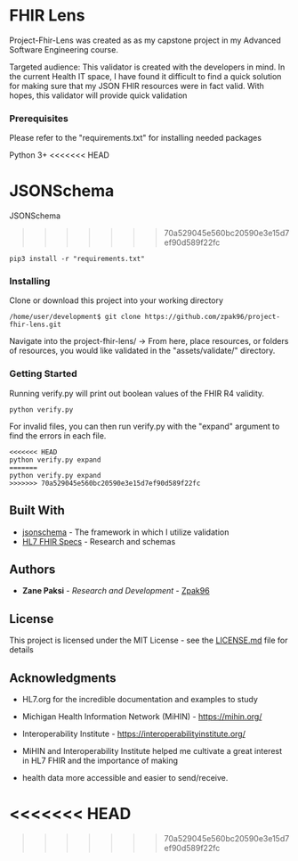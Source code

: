 # FHIR Lens
Project-Fhir-Lens was created as as my capstone project in my Advanced Software Engineering course.

Targeted audience:
This validator is created with the developers in mind. In the current Health IT space, I have found it difficult to find a quick
solution for making sure that my JSON FHIR resources were in fact valid. With hopes, this validator will provide quick validation

### Prerequisites

Please refer to the "requirements.txt" for installing needed packages

Python 3+
<<<<<<< HEAD

JSONSchema
=======
JSONSchema

>>>>>>> 70a529045e560bc20590e3e15d7ef90d589f22fc
```
pip3 install -r "requirements.txt"
```

### Installing

Clone or download this project into your working directory

```
/home/user/development$ git clone https://github.com/zpak96/project-fhir-lens.git
```

Navigate into the project-fhir-lens/ -> From here, place resources, or folders of resources, you would like validated
in the "assets/validate/" directory.

### Getting Started

Running verify.py will print out boolean values of the FHIR R4 validity.

```
python verify.py
```

For invalid files, you can then run verify.py with the "expand" argument to find the errors in each file.

```
<<<<<<< HEAD
python verify.py expand
=======
python verify.py expand
>>>>>>> 70a529045e560bc20590e3e15d7ef90d589f22fc
```

## Built With

* [jsonschema](https://pypi.org/project/jsonschema/) - The framework in which I utilize validation
* [HL7 FHIR Specs](http://hl7.org/fhir/) - Research and schemas

## Authors

* **Zane Paksi** - *Research and Development* - [Zpak96](https://github.com/zpak96)

## License

This project is licensed under the MIT License - see the [LICENSE.md](LICENSE.md) file for details

## Acknowledgments

* HL7.org for the incredible documentation and examples to study
* Michigan Health Information Network (MiHIN) - https://mihin.org/
* Interoperability Institute - https://interoperabilityinstitute.org/

* MiHIN and Interoperability Institute helped me cultivate a great interest in HL7 FHIR and the importance of making
* health data more accessible and easier to send/receive.

<<<<<<< HEAD
=======

>>>>>>> 70a529045e560bc20590e3e15d7ef90d589f22fc

